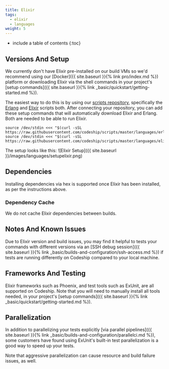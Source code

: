 ```yaml
---
title: Elixir
tags:
  - elixir
  - languages
weight: 5
---
```


* include a table of contents
{:toc}

## Versions And Setup

We currently don't have Elixir pre-installed on our build VMs so we'd recommend using our [Docker]({{ site.baseurl }}{% link pro/index.md %}) platform or downloading Elixir via the shell commands in your project's [setup commands]({{ site.baseurl }}{% link _basic/quickstart/getting-started.md %}).

The easiest way to do this is by using our [scripts repository](https://github.com/codeship/scripts), specifically the [Erlang](https://github.com/codeship/scripts/blob/master/languages/erlang.sh) and [Elixir](https://github.com/codeship/scripts/blob/master/languages/elixir.sh) scripts both. After connecting your repository, you can add these setup commands that will automatically download Elixir and Erlang. Both are needed to be able to run Elixir.

```
source /dev/stdin <<< "$(curl -sSL https://raw.githubusercontent.com/codeship/scripts/master/languages/erlang.sh)"
source /dev/stdin <<< "$(curl -sSL https://raw.githubusercontent.com/codeship/scripts/master/languages/elixir.sh)"
```

The setup looks like this:
![Elixir Setup]({{ site.baseurl }}/images/languages/setupelixir.png)

## Dependencies

Installing dependencies via hex is supported once Elixir has been installed, as per the instructions above.

### Dependency Cache

We do not cache Elixir dependencies between builds.

## Notes And Known Issues

Due to Elixir version and build issues, you may find it helpful to tests your commands with different versions via an [SSH debug session]({{ site.baseurl }}{% link _basic/builds-and-configuration/ssh-access.md %}) if tests are running differently on Codeship compared to your local machine.

## Frameworks And Testing

Elixir frameworks such as Phoenix, and test tools
such as ExUnit, are all supported on Codeship. Note that you will need to manually install all tools needed, in your project's [setup commands]({{ site.baseurl }}{% link _basic/quickstart/getting-started.md %}).

## Parallelization

In addition to parallelizing your tests explicitly [via parallel pipelines]({{ site.baseurl }}{% link _basic/builds-and-configuration/parallelci.md %}), some customers have found using ExUnit's built-in test parallelization is a good way to speed up your tests.

Note that aggressive parallelization can cause resource and build failure issues, as well.
